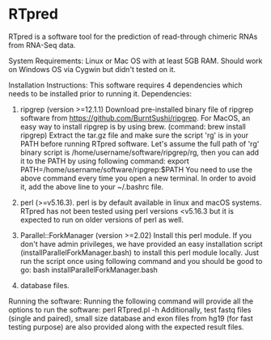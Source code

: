 # RTpred
RTpred is a software tool for the prediction of read-through chimeric RNAs from RNA-Seq data.

System Requirements:
Linux or Mac OS with at least 5GB RAM. Should work on Windows OS via Cygwin but didn't tested on it.

Installation Instructions:
This software requires 4 dependencies which needs to be installed prior to running it.
Dependencies:
1. ripgrep (version >=12.1.1)
Download pre-installed binary file of ripgrep software from https://github.com/BurntSushi/ripgrep. For MacOS, an easy way to install ripgrep is by using brew. (command: brew install ripgrep)
Extract the tar.gz file and make sure the script 'rg' is in your PATH before running RTpred software. Let's assume the full path of 'rg' binary script is /home/username/software/ripgrep/rg, then you can add it to the PATH by using following command:
export PATH=/home/username/software/ripgrep:$PATH
You need to use the above command every time you open a new terminal. In order to avoid it, add the above line to your ~/.bashrc file.

2. perl (>=v5.16.3). perl is by default available in linux and macOS systems. RTpred has not been tested using perl versions <v5.16.3 but it is expected to run on older versions of perl as well.

3. Parallel::ForkManager (version >=2.02)
Install this perl module. If you don't have admin privileges, we have provided an easy installation script (installParallelForkManager.bash) to install this perl module locally. Just run the script once using following command and you should be good to go:
bash installParallelForkManager.bash

4. database files. 

Running the software:
Running the following command will provide all the options to run the software:
perl RTpred.pl -h
Additionally, test fastq files (single and paired), small size database and exon files from hg19 (for fast testing purpose) are also provided along with the expected result files.
